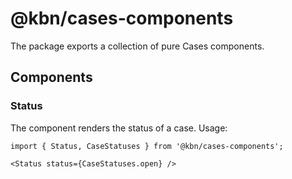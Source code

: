 # @kbn/cases-components

The package exports a collection of pure Cases components.

## Components

### Status

The component renders the status of a case. Usage:

```
import { Status, CaseStatuses } from '@kbn/cases-components';

<Status status={CaseStatuses.open} />
```
